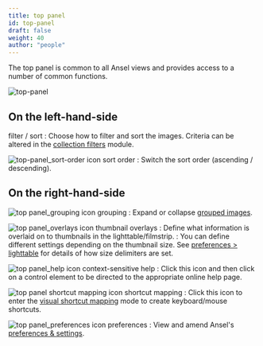 ```yaml
---
title: top panel
id: top-panel
draft: false
weight: 40
author: "people"
---
```


The top panel is common to all Ansel views and provides access to a number of common functions.

![top-panel](./top-panel/top-panel.png#w100)

## On the left-hand-side

filter / sort
: Choose how to filter and sort the images. Criteria can be altered in the [collection filters](../../module-reference/utility-modules/shared/collection-filters.md) module.

![top-panel_sort-order icon](./top-panel/top-panel_sort-order.png#icon) sort order
: Switch the sort order (ascending / descending).

## On the right-hand-side

![top panel_grouping icon](./top-panel/top-panel_grouping.png#icon) grouping
: Expand or collapse [grouped images](../../lighttable/digital-asset-management/grouping.md).

![top panel_overlays icon](./top-panel/top-panel_overlays.png#icon) thumbnail overlays
: Define what information is overlaid on to thumbnails in the lighttable/filmstrip.
: You can define different settings depending on the thumbnail size. See [preferences > lighttable](../../preferences-settings/lighttable.md#thumbnails) for details of how size delimiters are set.

![top panel_help icon](./top-panel/top-panel_help.png#icon) context-sensitive help
: Click this icon and then click on a control element to be directed to the appropriate online help page.

![top panel shortcut mapping icon](./top-panel/top-panel_shortcut.png#icon) shortcut mapping
: Click this icon to enter the [visual shortcut mapping](../../preferences-settings/shortcuts.md#visual-shortcut-mapping) mode to create keyboard/mouse shortcuts.

![top panel_preferences icon](./top-panel/top-panel_preferences.png#icon) preferences
: View and amend Ansel's [preferences & settings](../../preferences-settings/_index.md).
